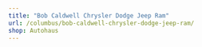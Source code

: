 ```yaml
---
title: "Bob Caldwell Chrysler Dodge Jeep Ram"
url: /columbus/bob-caldwell-chrysler-dodge-jeep-ram/
shop: Autohaus
---
```

